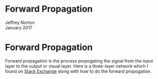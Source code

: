 # Forward Propagation
Jeffrey Norton  
January 2017  


# Forward Propagation

Forward propagation is the process propogating the signal from the
input layer to the output or visual layer.  Here is a three-layer network
which I found on
[Stack Exchange](http://stats.stackexchange.com/questions/147954/neural-network-forward-propagation) along with how to do the forward propogation.

